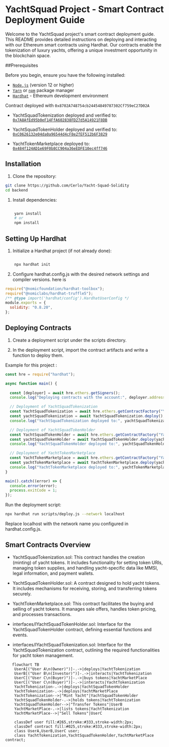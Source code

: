 # YachtSquad Project - Smart Contract Deployment Guide

Welcome to the YachtSquad project's smart contract deployment guide. This README provides detailed instructions on deploying and interacting with our Ethereum smart contracts using Hardhat. Our contracts enable the tokenization of luxury yachts, offering a unique investment opportunity in the blockchain space.

##Prerequisites

Before you begin, ensure you have the following installed:

* [`Node.js`](https://nodejs.org/en/) (version 12 or higher)
* [`Yarn`](https://yarnpkg.com/) or [`npm`](https://www.npmjs.com/) package manager
* [`Hardhat`](https://hardhat.org/) - Ethereum development environment

Contract deployed with `0x8702A748754cb24454849787302Cf759eC27D02A`
* YachtSquadTokenization deployed and verified to: [`0x7A8AfEd95b0eF14FfA602838FD27d5A14921F8DB`](https://sepolia.etherscan.io/address/0x7A8AfEd95b0eF14FfA602838FD27d5A14921F8DB#code)
* YachtSquadTokenHolder deployed and verified to: [`0xC0626132e04da0a96544d4cF8e2fEF512b6F3829`](https://sepolia.etherscan.io/address/0xC0626132e04da0a96544d4cF8e2fEF512b6F3829#code)

* YachtTokenMarketplace deployed to: [`0x484f124AD1e69F0b8CC904a36eEDFE10ec4ff746`](https://sepolia.etherscan.io/address/0x484f124AD1e69F0b8CC904a36eEDFE10ec4ff746#code)

## Installation

1. Clone the repository:

```bash
git clone https://github.com/Cerlo/Yacht-Squad-Solidity
cd backend
```

1. Install dependencies:

```bash

    yarn install
    # or
    npm install
```

## Setting Up Hardhat

1. Initialize a Hardhat project (if not already done):

```bash

    npx hardhat init
```

2. Configure hardhat.config.js with the desired network settings and compiler versions.
here is 
```javascript
require("@nomicfoundation/hardhat-toolbox");
require("@nomiclabs/hardhat-truffle5");
/** @type import('hardhat/config').HardhatUserConfig */
module.exports = {
  solidity: "0.8.20",
};
```

## Deploying Contracts

1. Create a deployment script under the scripts directory.

2. In the deployment script, import the contract artifacts and write a function to deploy them.

Example for this project :

```javascript
const hre = require("hardhat");

async function main() {
  
  const [deployer] = await hre.ethers.getSigners();
  console.log("Deploying contracts with the account:", deployer.address);

  // Deployment of YachtSquadTokenization
  const YachtSquadTokenization = await hre.ethers.getContractFactory("YachtSquadTokenization");
  const yachtSquadTokenization = await YachtSquadTokenization.deploy();
  console.log("YachtSquadTokenization deployed to:", yachtSquadTokenization.target);

  // Deployment of YachtSquadTokenHolder
  const YachtSquadTokenHolder = await hre.ethers.getContractFactory("YachtSquadTokenHolder");
  const yachtSquadTokenHolder = await YachtSquadTokenHolder.deploy(yachtSquadTokenization.target);
  console.log("YachtSquadTokenHolder deployed to:", yachtSquadTokenHolder.target);

  // Deployment of YachtTokenMarketplace
  const YachtTokenMarketplace = await hre.ethers.getContractFactory("YachtTokenMarketplace");
  const yachtTokenMarketplace = await YachtTokenMarketplace.deploy(yachtSquadTokenization.target, yachtSquadTokenHolder.target);
  console.log("YachtTokenMarketplace deployed to:", yachtTokenMarketplace.target);
}

main().catch((error) => {
  console.error(error);
  process.exitCode = 1;
});
```

Run the deployment script:

```bash
npx hardhat run scripts/deploy.js --network localhost
```

Replace localhost with the network name you configured in hardhat.config.js.

## Smart Contracts Overview

* YachtSquadTokenization.sol: This contract handles the creation (minting) of yacht tokens. It includes functionality for setting token URIs, managing token supplies, and handling yacht-specific data like MMSI, legal information, and payment wallets.

* YachtSquadTokenHolder.sol: A contract designed to hold yacht tokens. It includes mechanisms for receiving, storing, and transferring tokens securely.

* YachtTokenMarketplace.sol: This contract facilitates the buying and selling of yacht tokens. It manages sale offers, handles token pricing, and processes transactions.

* interfaces/IYachtSquadTokenHolder.sol: Interface for the YachtSquadTokenHolder contract, defining essential functions and events.

* interfaces/IYachtSquadTokenization.sol: Interface for the YachtSquadTokenization contract, outlining the required functionalities for yacht token management.


```mermaid
   flowchart TB
    UserA[("User A\n(Owner)")]-.->|deploys|YachtTokenization
    UserB[("User B\n(Investor)")]-.->|interacts|YachtTokenization
    UserC[("User C\n(Buyer)")]-.->|buys tokens|YachtMarketPlace
    UserC[("User C\n(Buyer)")]-.->|interacts|YachtTokenization
    YachtTokenization-.->|deploys|YachtSquadTokenHolder
    YachtTokenization-.->|deploys|YachtMarketPlace
    YachtTokenization-->|"Mint Yacht"|YachtSquadTokenHolder
    YachtSquadTokenHolder-.->|holds tokens|YachtTokenization
    YachtSquadTokenHolder-->|"Transfer Tokens"|UserB
    YachtMarketPlace-.->|lists tokens|YachtTokenization
    YachtMarketPlace-->|"Sell Tokens"|UserC

    classDef user fill:#265,stroke:#333,stroke-width:2px;
    classDef contract fill:#025,stroke:#333,stroke-width:2px;
    class UserA,UserB,UserC user;
    class YachtTokenization,YachtSquadTokenHolder,YachtMarketPlace contract;
```

  